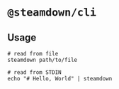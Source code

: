# `@steamdown/cli`

## Usage

```shell
# read from file
steamdown path/to/file

# read from STDIN
echo "# Hello, World" | steamdown
```
